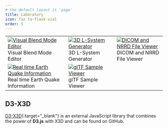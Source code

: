 ```yaml
---
# the default layout is 'page'
title: Laboratory
icon: fas fa-flask-vial
order: 5
---
```

<table class="examples">
  <tr>
    <td>
      <a href="x3d-visual-blend-mode-editor"><img src="/assets/img/laboratory/blend-mode.png" alt="Visual Blend Mode Editor"/></a>
      Visual Blend Mode Editor
    </td>
    <td>
      <a href="3d-l-system-generator"><img src="/assets/img/laboratory/l-system.png" alt="3D L-System Generator"/></a>
      3D L-System Generator
    </td>
    <td>
      <a href="online-dicom-and-nrrd-file-viewer"><img src="/assets/img/laboratory/dicom-nrrd.png" alt="DICOM and NRRD File Viewer"/></a>
      DICOM and NRRD File Viewer
    </td>
  </tr>
  <tr>
    <td>
      <a href="real-time-earth-quake-information"><img src="/assets/img/laboratory/earthquake.png" alt="Real time Earth Quake Information"/></a>
      Real time Earth Quake Information
    </td>
    <td>
      <a href="gltf-sample-viewer"><img src="/assets/img/laboratory/gltf.png" alt="glTF Sample Viewer"/></a>
      glTF Sample Viewer
    </td>
  </tr>
</table>

## D3-X3D

[D3-X3D](https://github.com/jamesleesaunders/d3-x3d#d3-x3d){:target="_blank"} is an external JavaScript library that combines the power of **D3.js** with X3D and can be found on GitHub.
